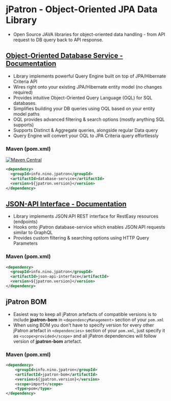 # jPatron - Object-Oriented JPA Data Library
- Open Source JAVA libraries for object-oriented data handling - from API request to DB query back to API response.



## [Object-Oriented Database Service - Documentation](./database-service/README.md)
- Library implements powerful Query Engine built on top of JPA/Hibernate Criteria API
- Wires right onto your existing JPA/Hibernate entity model (no changes required)
- Provides intuitive Object-Oriented Query Language (OQL) for SQL databases.
- Simplifies building your DB queries using OQL based on your entity model paths
- OQL provides advanced filtering & search options (mostly anything SQL supports) 
- Supports Distinct & Aggregate queries, alongside regular Data query
- Query Engine will convert your OQL to JPA Criteria query effortlessly

### Maven (pom.xml)
[![Maven Central](https://maven-badges.herokuapp.com/maven-central/info.nino.jpatron/jpatron/badge.svg)](https://maven-badges.herokuapp.com/maven-central/info.nino.jpatron/jpatron)
```xml
<dependency>
  <groupId>info.nino.jpatron</groupId>
  <artifactId>database-service</artifactId>
  <version>${jpatron.version}</version>
</dependency>
```

## [JSON-API Interface - Documentation](./json-api-interface/README.md)
- Library implements JSON:API REST interface for RestEasy resources (endpoints)
- Hooks onto jPatron database-service which enables JSON:API requests similar to GraphQL
- Provides custom filtering & searching options using HTTP Query Parameters

### Maven (pom.xml)
```xml
<dependency>
  <groupId>info.nino.jpatron</groupId>
  <artifactId>json-api-interface</artifactId>
  <version>${jpatron.version}</version>
</dependency>
```
## jPatron BOM
 - Easiest way to keep all jPatron artefacts of compatible versions is to include
**jpatron-bom** in `<dependencyManagement>` section of your `pom.xml`
 - When using BOM you don't have to specify version for every other jPatron artefact 
in `<dependencies>` section of your  `pom.xml`, just specify it as `<scope>provided</scope>`
and all jPatron dependencies will follow version of **jpatron-bom** artefact.

### Maven (pom.xml)
```xml
<dependency>
    <groupId>info.nino.jpatron</groupId>
    <artifactId>jpatron-bom</artifactId>
    <version>${jpatron.version}</version>
    <scope>import</scope>
    <type>pom</type>
</dependency>
```